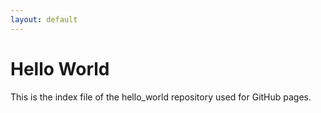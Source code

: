 ```yaml
---
layout: default
---
```


# Hello World

This is the index file of the hello_world repository used for GitHub pages.
